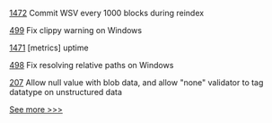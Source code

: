 
[1472](https://github.com/hyperledger/iroha/pull/1472) Commit WSV every 1000 blocks during reindex

[499](https://github.com/hyperledger-labs/solang/pull/499) Fix clippy warning on Windows

[1471](https://github.com/hyperledger/iroha/pull/1471) [metrics] uptime

[498](https://github.com/hyperledger-labs/solang/pull/498) Fix resolving relative paths on Windows

[207](https://github.com/hyperledger/firefly/pull/207) Allow null value with blob data, and allow "none" validator to tag datatype on unstructured data


[See more >>>](https://start-here.hyperledger.org/pull-requests)
